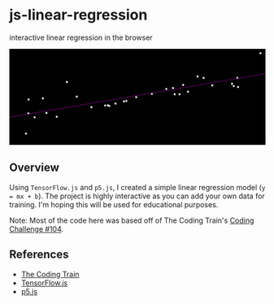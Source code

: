 # js-linear-regression

interactive linear regression in the browser

![](images/linear-regression.png)

## Overview

Using `TensorFlow.js` and `p5.js`, I created a simple linear regression model (`y = mx + b`). The project is highly interactive as you can add your own data for training. I'm hoping this will be used for educational purposes.

Note: Most of the code here was based off of The Coding Train's [Coding Challenge #104](https://www.youtube.com/watch?v=dLp10CFIvxI).

## References

- [The Coding Train](https://www.youtube.com/channel/UCvjgXvBlbQiydffZU7m1_aw)
- [TensorFlow.js](https://js.tensorflow.org)
- [p5.js](https://p5js.org/)
